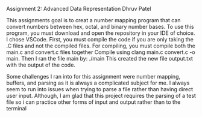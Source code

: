 Assignment 2: Advanced Data Representation Dhruv Patel

This assignments goal is to creat a number mapping program that can convert numbers between hex, octal, and binary number bases.
To use this program, you must download and open the repository in your IDE of choice. 
I chose VSCode. First, you must compile the code if you are only taking the .C files and not the compiled files. 
For compiling, you must compile both the main.c and convert.c files together Compile using clang main.c convert.c -o main.
Then I ran the file main by: ./main This created the new file output.txt with the output of the code.

Some challenges I ran into for this assignment were number mapping, buffers, and parsing as it is always a complicated subject for me. 
I always seem to run into issues when trying to parse a file rather than having direct user input. 
Although, I am glad that this project requires the parsing of a test file so i can practice other forms of input and output rather than to the terminal
